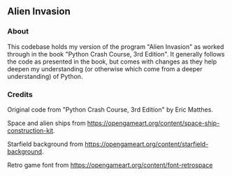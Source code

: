 ## Alien Invasion

### About

This codebase holds my version of the program "Alien Invasion" as worked through in the book "Python Crash Course, 3rd
Edition". It generally follows the code as presented in the book, but comes with changes as they help deepen my
understanding (or otherwise which come from a deeper understanding) of Python.

### Credits

Original code from "Python Crash Course, 3rd
Edition" by Eric Matthes.

Space and alien ships from https://opengameart.org/content/space-ship-construction-kit.

Starfield background from https://opengameart.org/content/starfield-background.

Retro game font from https://opengameart.org/content/font-retrospace